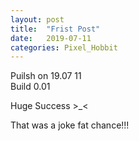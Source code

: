 ```yaml
---
layout: post
title:  "Frist Post"
date:   2019-07-11
categories: Pixel_Hobbit
---
```

Puilsh on 19.07 11<br>
Build 0.01

Huge Success >_<

That was a joke fat chance!!!
